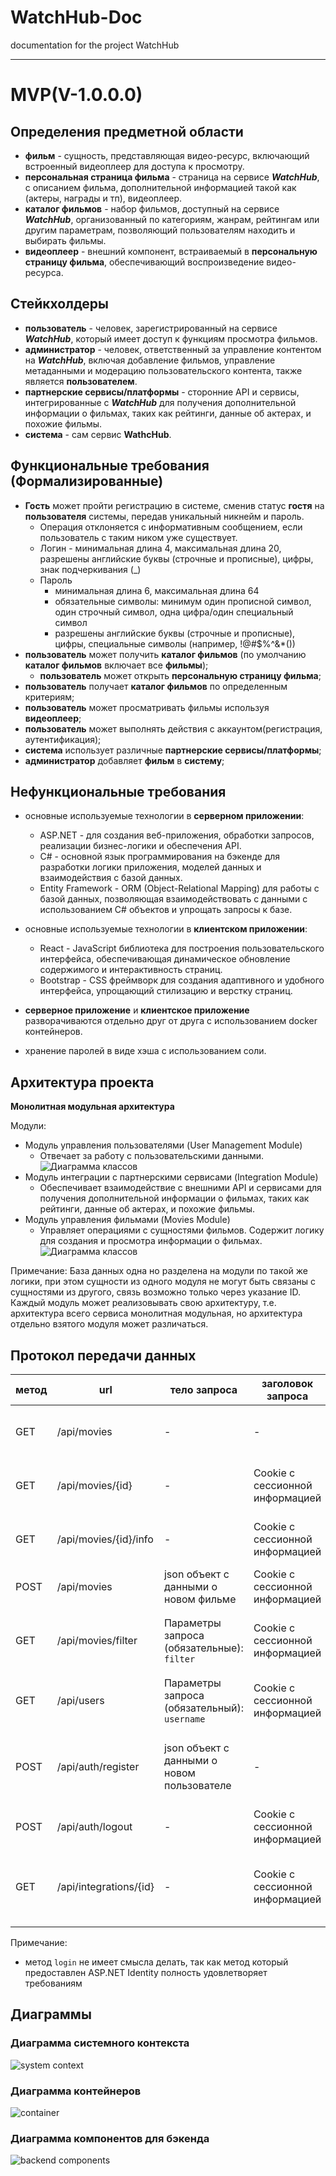 # WatchHub-Doc

documentation for the project WatchHub

---

# MVP(V-1.0.0.0)

## Определения предметной области

* __фильм__ - сущность, представляющая видео-ресурс, включающий встроенный видеоплеер для доступа к просмотру.  
* __персональная страница фильма__ - страница на сервисе ___WatchHub___, с описанием фильма, дополнительной информацией такой как (актеры, награды и тп), видеоплеер.
* __каталог фильмов__ - набор фильмов, доступный на сервисе ___WatchHub___, организованный по категориям, жанрам, рейтингам или другим параметрам, позволяющий пользователям находить и выбирать фильмы.
* __видеоплеер__ - внешний компонент, встраиваемый в __персональную страницу фильма__, обеспечивающий воспроизведение видео-ресурса.

## Стейкхолдеры

* __пользователь__ - человек, зарегистрированный на сервисе ___WatchHub___, который имеет доступ к функциям просмотра фильмов.
* __администратор__ - человек, ответственный за управление контентом на ___WatchHub___, включая добавление фильмов, управление метаданными и модерацию пользовательского контента, также является __пользователем__.
* __партнерские сервисы/платформы__ - сторонние API и сервисы, интегрированные с ___WatchHub___ для получения дополнительной информации о фильмах, таких как рейтинги, данные об актерах, и похожие фильмы.
* __система__ - сам сервис __WathcHub__.

## Функциональные требования (Формализированные)

* __Гость__ может пройти регистрацию в системе, сменив статус __гостя__ на __пользователя__ системы, передав уникальный никнейм и пароль.
    + Операция отклоняется с информативным сообщением, если пользователь с таким ником уже существует.
    + Логин - минимальная длина 4, максимальная длина 20, разрешены английские буквы (строчные и прописные), цифры, знак подчеркивания (_)
    + Пароль
      - минимальная длина 6, максимальная длина 64
      - обязательные символы: минимум один прописной символ, один строчный символ, одна цифра/один специальный символ
      - разрешены английские буквы (строчные и прописные), цифры, специальные символы (например, !@#$%^&*())
* __пользователь__ может получить __каталог фильмов__ (по умолчанию __каталог фильмов__ включает все __фильмы__);
    + __пользователь__ может открыть __персональную страницу фильма__;
* __пользователь__ получает __каталог фильмов__ по определенным критериям;
* __пользователь__ может просматривать фильмы используя __видеоплеер__;
* __пользователь__ может выполнять действия с аккаунтом(регистрация, аутентификация);
* __система__ использует различные __партнерские сервисы/платформы__;
* __администратор__ добавляет __фильм__ в __систему__;

## Нефункциональные требования

* основные используемые технологии в __серверном приложении__:
    + ASP.NET - для создания веб-приложения, обработки запросов, реализации бизнес-логики и обеспечения API.
    + С# - основной язык программирования на бэкенде для разработки логики приложения, моделей данных и взаимодействия с базой данных.
    + Entity Framework - ORM (Object-Relational Mapping) для работы с базой данных, позволяющая взаимодействовать с данными с использованием C# объектов и упрощать запросы к базе.

* основные используемые технологии в __клиентском приложении__:
    + React - JavaScript библиотека для построения пользовательского интерфейса, обеспечивающая динамическое обновление содержимого и интерактивность страниц.
    + Bootstrap - CSS фреймворк для создания адаптивного и удобного интерфейса, упрощающий стилизацию и верстку страниц.

* __серверное приложение__ и __клиентское приложение__ разворачиваются отдельно друг от друга с использованием docker контейнеров.

* хранение паролей в виде хэша с использованием соли.

## Архитектура проекта

__Монолитная модульная архитектура__

Модули:
* Модуль управления пользователями (User Management Module)
    + Отвечает за работу с пользовательскими данными.
![Диаграмма классов](https://github.com/is-WatchHub/WatchHub-Doc/blob/main/diagrams/UserManagementDomain.png)
* Модуль интеграции с партнерскими сервисами (Integration Module)
    + Обеспечивает взаимодействие с внешними API и сервисами для получения дополнительной информации о фильмах, таких как рейтинги, данные об актерах, и похожие фильмы.
* Модуль управления фильмами (Movies Module)
    + Управляет операциями с сущностями фильмов. Содержит логику для создания и просмотра информации о фильмах.
![Диаграмма классов](https://github.com/is-WatchHub/WatchHub-Doc/blob/main/diagrams/MoviesDomain.png)

Примечание:
База данных одна но разделена на модули по такой же логики, при этом сущности из одного модуля не могут быть связаны с сущностями из другого, связь возможно только через указание ID.
Каждый модуль может реализовывать свою архитектуру, т.е. архитектура всего сервиса монолитная модульная, но архитектура отдельно взятого модуля может различаться.

## Протокол передачи данных

| метод  | url                           | тело запроса                                      | заголовок запроса                        | ответ                                  | описание                               |
|--------|-------------------------------|--------------------------------------------------|-----------------------------------------|-----------------------------------------|----------------------------------------|
| GET    | /api/movies                   | -                                                | -                                       | json-массив объектов фильмов             | Возвращает каталог фильмов с учетом параметров |
| GET    | /api/movies/{id}              | -                                                | Cookie с сессионной информацией         | json объект фильма                       | Возвращает данные о конкретном фильме |
| GET    | /api/movies/{id}/info         | -                                                | Cookie с сессионной информацией         | json объект с доп информацией о фильме   | Возвращает дополнительную информацию о фильме по ID |
| POST   | /api/movies                   | json объект с данными о новом фильме             | Cookie с сессионной информацией         | json объект фильма                       | Добавляет новый фильм в систему       |
| GET    | /api/movies/filter            | Параметры запроса (обязательные): ```filter```   | Cookie с сессионной информацией         | json-массив объектов фильмов             | Возвращает фильмы, отфильтрованные по заданным параметрам |
| GET    | /api/users                    | Параметры запроса (обязательный): ```username``` | Cookie с сессионной информацией         | json объект с информацией о пользователе | Возвращает информацию о пользователе по имени |
| POST   | /api/auth/register            | json объект с данными о новом пользователе       | -                                       | json объект с результатом операции       | Регистрация нового пользователя через контроллер аутентификации |
| POST   | /api/auth/logout              | -                                                | Cookie с сессионной информацией         | -                                        | Выход из системы                       |
| GET    | /api/integrations/{id}        | -                                                | Cookie с сессионной информацией         | json объект с информацией о фильме       | Возвращает информацию о фильме, агрегрированную из различных источников |

Примечание:
+ метод ```login``` не имеет смысла делать, так как метод который предоставлен ASP.NET Identity полность удовлетворяет требованиям

## Диаграммы

### Диаграмма системного контекста
![system context](https://github.com/is-WatchHub/WatchHub-Doc/blob/main/diagrams/WatchHub-Doc.jpg)

### Диаграмма контейнеров
![container](https://github.com/is-WatchHub/WatchHub-Doc/blob/main/diagrams/WatchHub-Doc1.jpg)

### Диаграмма компонентов для бэкенда
![backend components](https://github.com/is-WatchHub/WatchHub-Doc/blob/main/diagrams/WatchHub-Doc2.jpg)
